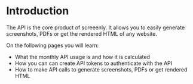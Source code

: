 # Introduction

The API is the core product of screeenly. It allows you to easily generate screenshots, PDFs or get the rendered HTML of any website.

On the following pages you will learn:

* What the monthly API usage is and how it is calculated
* How you can can create API tokens to authenticate with the API
* How to make API calls to generate screenshots, PDFs or get rendered HTML
